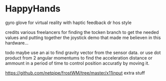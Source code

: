# HappyHands
gyro glove for virtual reality with haptic feedback dr hos style

credits
various freelancers for finding the tocken branch to get the needed values and putting together the joystick demo that made me believen in this hardware... 

todo maybe use an ai to find gravity vector from the sensor data. or use dot product from 2 angular momentums to find the acceleration distance or ammount in a period of time to control position accuratly by moving it.


https://github.com/netpipe/frostWM/tree/master/x11input extra stuff
